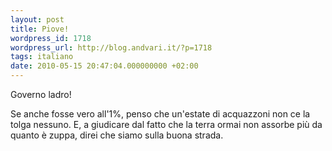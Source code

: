 ```yaml
---
layout: post
title: Piove!
wordpress_id: 1718
wordpress_url: http://blog.andvari.it/?p=1718
tags: italiano
date: 2010-05-15 20:47:04.000000000 +02:00
---
```

Governo ladro!

Se anche fosse vero all'1%, penso che un'estate di acquazzoni non ce la tolga nessuno. E, a giudicare dal fatto che la terra ormai non assorbe più da quanto è zuppa, direi che siamo sulla buona strada.
